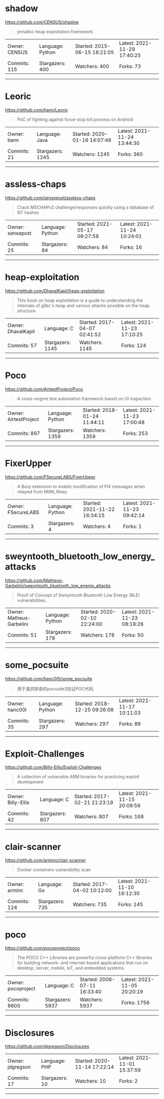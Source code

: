 # shadow

https://github.com/CENSUS/shadow
<blockquote>
jemalloc heap exploitation framework
</blockquote>

<table>
<tr><td>Owner: CENSUS</td>
    <td>Language: Python</td>
    <td>Started: 2015-06-15 18:21:05</td>
    <td>Latest: 2021-11-29 17:40:25</td></tr>
<tr><td>Commits: 115</td>
    <td>Stargazers: 400</td>
    <td>Watchers: 400</td>
    <td>Forks: 73</td></tr>
</table>

---

# Leoric

https://github.com/tiann/Leoric
<blockquote>
PoC of fighting against force-stop kill process on Android
</blockquote>

<table>
<tr><td>Owner: tiann</td>
    <td>Language: Java</td>
    <td>Started: 2020-01-16 14:07:48</td>
    <td>Latest: 2021-11-24 13:44:30</td></tr>
<tr><td>Commits: 21</td>
    <td>Stargazers: 1245</td>
    <td>Watchers: 1245</td>
    <td>Forks: 360</td></tr>
</table>

---

# assless-chaps

https://github.com/sensepost/assless-chaps
<blockquote>
Crack MSCHAPv2 challenge/responses quickly using a database of NT hashes
</blockquote>

<table>
<tr><td>Owner: sensepost</td>
    <td>Language: Python</td>
    <td>Started: 2021-05-17 09:27:58</td>
    <td>Latest: 2021-11-24 10:24:01</td></tr>
<tr><td>Commits: 25</td>
    <td>Stargazers: 84</td>
    <td>Watchers: 84</td>
    <td>Forks: 16</td></tr>
</table>

---

# heap-exploitation

https://github.com/DhavalKapil/heap-exploitation
<blockquote>
This book on heap exploitation is a guide to understanding the internals of glibc's heap and various attacks possible on the heap structure. 
</blockquote>

<table>
<tr><td>Owner: DhavalKapil</td>
    <td>Language: C</td>
    <td>Started: 2017-04-07 02:41:52</td>
    <td>Latest: 2021-11-23 17:10:25</td></tr>
<tr><td>Commits: 57</td>
    <td>Stargazers: 1145</td>
    <td>Watchers: 1145</td>
    <td>Forks: 124</td></tr>
</table>

---

# Poco

https://github.com/AirtestProject/Poco
<blockquote>
A cross-engine test automation framework based on UI inspection
</blockquote>

<table>
<tr><td>Owner: AirtestProject</td>
    <td>Language: Python</td>
    <td>Started: 2018-01-24 11:44:11</td>
    <td>Latest: 2021-11-23 17:00:48</td></tr>
<tr><td>Commits: 897</td>
    <td>Stargazers: 1359</td>
    <td>Watchers: 1359</td>
    <td>Forks: 253</td></tr>
</table>

---

# FixerUpper

https://github.com/FSecureLABS/FixerUpper
<blockquote>
A Burp extension to enable modification of FIX messages when relayed from MitM_Relay
</blockquote>

<table>
<tr><td>Owner: FSecureLABS</td>
    <td>Language: Python</td>
    <td>Started: 2021-11-22 16:34:15</td>
    <td>Latest: 2021-11-23 09:42:14</td></tr>
<tr><td>Commits: 3</td>
    <td>Stargazers: 4</td>
    <td>Watchers: 4</td>
    <td>Forks: 1</td></tr>
</table>

---

# sweyntooth_bluetooth_low_energy_attacks

https://github.com/Matheus-Garbelini/sweyntooth_bluetooth_low_energy_attacks
<blockquote>
Proof of Concept of Sweyntooth Bluetooth Low Energy (BLE) vulnerabilities.
</blockquote>

<table>
<tr><td>Owner: Matheus-Garbelini</td>
    <td>Language: Python</td>
    <td>Started: 2020-02-10 22:24:00</td>
    <td>Latest: 2021-11-23 08:18:26</td></tr>
<tr><td>Commits: 51</td>
    <td>Stargazers: 178</td>
    <td>Watchers: 178</td>
    <td>Forks: 50</td></tr>
</table>

---

# some_pocsuite

https://github.com/hanc00l/some_pocsuite
<blockquote>
用于漏洞排查的pocsuite3验证POC代码
</blockquote>

<table>
<tr><td>Owner: hanc00l</td>
    <td>Language: Python</td>
    <td>Started: 2018-12-25 09:26:08</td>
    <td>Latest: 2021-11-17 10:11:03</td></tr>
<tr><td>Commits: 35</td>
    <td>Stargazers: 297</td>
    <td>Watchers: 297</td>
    <td>Forks: 89</td></tr>
</table>

---

# Exploit-Challenges

https://github.com/Billy-Ellis/Exploit-Challenges
<blockquote>
A collection of vulnerable ARM binaries for practicing exploit development
</blockquote>

<table>
<tr><td>Owner: Billy-Ellis</td>
    <td>Language: C</td>
    <td>Started: 2017-02-21 21:23:19</td>
    <td>Latest: 2021-11-15 20:09:56</td></tr>
<tr><td>Commits: 42</td>
    <td>Stargazers: 807</td>
    <td>Watchers: 807</td>
    <td>Forks: 168</td></tr>
</table>

---

# clair-scanner

https://github.com/arminc/clair-scanner
<blockquote>
Docker containers vulnerability scan
</blockquote>

<table>
<tr><td>Owner: arminc</td>
    <td>Language: Go</td>
    <td>Started: 2017-04-02 10:12:00</td>
    <td>Latest: 2021-11-10 16:12:30</td></tr>
<tr><td>Commits: 124</td>
    <td>Stargazers: 735</td>
    <td>Watchers: 735</td>
    <td>Forks: 145</td></tr>
</table>

---

# poco

https://github.com/pocoproject/poco
<blockquote>
The POCO C++ Libraries are powerful cross-platform C++ libraries for building network- and internet-based applications that run on desktop, server, mobile, IoT, and embedded systems.
</blockquote>

<table>
<tr><td>Owner: pocoproject</td>
    <td>Language: C</td>
    <td>Started: 2006-07-11 16:33:40</td>
    <td>Latest: 2021-11-05 20:20:19</td></tr>
<tr><td>Commits: 8600</td>
    <td>Stargazers: 5937</td>
    <td>Watchers: 5937</td>
    <td>Forks: 1756</td></tr>
</table>

---

# Disclosures

https://github.com/jdgregson/Disclosures
<blockquote>
<no description>
</blockquote>

<table>
<tr><td>Owner: jdgregson</td>
    <td>Language: PHP</td>
    <td>Started: 2020-11-14 17:22:14</td>
    <td>Latest: 2021-11-01 15:37:59</td></tr>
<tr><td>Commits: 17</td>
    <td>Stargazers: 10</td>
    <td>Watchers: 10</td>
    <td>Forks: 2</td></tr>
</table>

---

